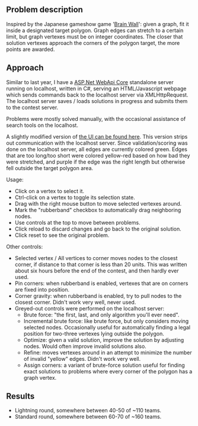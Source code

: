 ## Problem description

Inspired by the Japanese gameshow game '[Brain Wall](https://en.wikipedia.org/wiki/Brain_Wall)': given a graph, fit it inside 
a designated target polygon. Graph edges can stretch to a certain limit, but graph vertexes must be on integer coordinates. The 
closer that solution vertexes approach the corners of the polygon target, the more points are awarded.

## Approach

Similar to last year, I have a [ASP.Net WebApi Core](https://docs.microsoft.com/en-us/aspnet/core/web-api/?view=aspnetcore-5.0) 
standalone server running on localhost, written in C#, serving an HTML/Javascript webpage which sends commands back 
to the localhost server via XMLHttpRequest.  The localhost server saves / loads solutions in progress and submits
them to the contest server.

Problems were mostly solved manually, with the occasional assistance of search tools on the localhost.

A slightly modified version of [the UI can be found here](https://cashto.github.io/icfp2021/index.html). This version
strips out communication with the localhost server. Since validation/scoring was done on the localhost server, all edges are 
currently colored green. Edges that are too long/too short were colored yellow-red based on how bad they were
stretched, and purple if the edge was the right length but otherwise fell outside the target polygon area.

Usage:

* Click on a vertex to select it.
* Ctrl-click on a vertex to toggle its selection state.
* Drag with the right mouse button to move selected vertexes around.
* Mark the "rubberband" checkbox to automatically drag neighboring nodes.
* Use controls at the top to move between problems.
* Click reload to discard changes and go back to the original solution.
* Click reset to see the original problem.

Other controls:

* Selected vertex / All vertices to corner moves nodes to the closest corner, if distance 
to that corner is less than 20 units.  This was written about six hours before the end of the contest, 
and then hardly ever used.
* Pin corners: when rubberband is enabled, vertexes that are on corners are fixed into position.
* Corner gravity: when rubberband is enabled, try to pull nodes to the closest corner. Didn't work very well, never used.
* Greyed-out controls were performed on the localhost server:
    * Brute force: "the first, last, and only algorithm you'll ever need".
    * Incremental brute force: like brute force, but only considers moving selected nodes.  Occasionally useful 
      for automatically finding a legal position for two-three vertexes lying outside the polygon.
    * Optimize: given a valid solution, improve the solution by adjusting nodes.  Would often improve invalid solutions also.
    * Refine: moves vertexes around in an attempt to minimize the number of invalid "yellow" edges. Didn't work very well.
    * Assign corners: a variant of brute-force solution useful for finding exact solutions to problems where every corner of
      the polygon has a graph vertex.

## Results

* Lightning round, somewhere between 40-50 of ~110 teams.
* Standard round, somewhere between 60-70 of ~160 teams.
